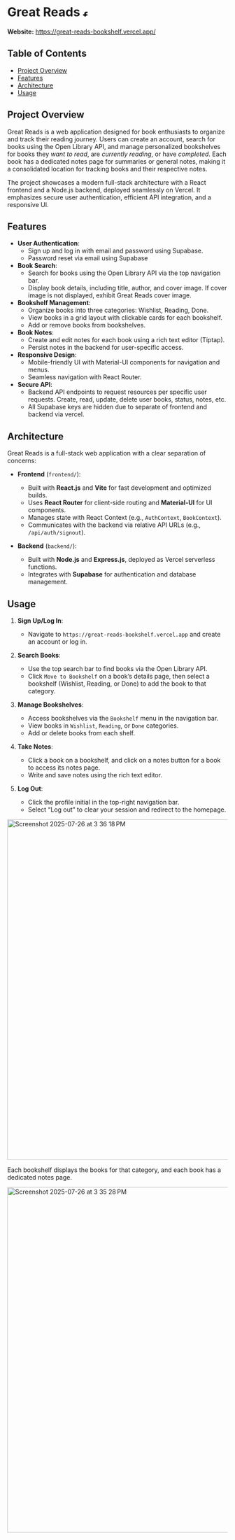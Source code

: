 # Great Reads <img width="16" height="16" alt="favicon" src="https://github.com/user-attachments/assets/88f14502-ae81-49aa-8f75-1dad1da0cd13" />

**Website:** https://great-reads-bookshelf.vercel.app/

## Table of Contents
- [Project Overview](#project-overview)
- [Features](#features)
- [Architecture](#architecture)
- [Usage](#usage)

## Project Overview

Great Reads is a web application designed for book enthusiasts to organize and track their reading journey. Users can create an account, search for books using the Open Library API, and manage personalized bookshelves for books they _want to read_, are _currently reading_, or have _completed_. Each book has a dedicated notes page for summaries or general notes, making it a consolidated location for tracking books and their respective notes.

The project showcases a modern full-stack architecture with a React frontend and a Node.js backend, deployed seamlessly on Vercel. It emphasizes secure user authentication, efficient API integration, and a responsive UI.


## Features



- **User Authentication**:
  - Sign up and log in with email and password using Supabase.
  - Password reset via email using Supabase
- **Book Search**:
  - Search for books using the Open Library API via the top navigation bar.
  - Display book details, including title, author, and cover image. If cover image is not displayed, exhibit Great Reads cover image.
- **Bookshelf Management**:
  - Organize books into three categories: Wishlist, Reading, Done.
  - View books in a grid layout with clickable cards for each bookshelf.
  - Add or remove books from bookshelves.
- **Book Notes**:
  - Create and edit notes for each book using a rich text editor (Tiptap).
  - Persist notes in the backend for user-specific access.
- **Responsive Design**:
  - Mobile-friendly UI with Material-UI components for navigation and menus.
  - Seamless navigation with React Router.
- **Secure API**:
  - Backend API endpoints to request resources per specific user requests. Create, read, update, delete user books, status, notes, etc.
  - All Supabase keys are hidden due to separate of frontend and backend via vercel.

## Architecture

Great Reads is a full-stack web application with a clear separation of concerns:

- **Frontend** (`frontend/`):
  - Built with **React.js** and **Vite** for fast development and optimized builds.
  - Uses **React Router** for client-side routing and **Material-UI** for UI components.
  - Manages state with React Context (e.g., `AuthContext`, `BookContext`).
  - Communicates with the backend via relative API URLs (e.g., `/api/auth/signout`).

- **Backend** (`backend/`):
  - Built with **Node.js** and **Express.js**, deployed as Vercel serverless functions.
  - Integrates with **Supabase** for authentication and database management.

## Usage

1. **Sign Up/Log In**:
   - Navigate to `https://great-reads-bookshelf.vercel.app` and create an account or log in.

2. **Search Books**:
   - Use the top search bar to find books via the Open Library API.
   - Click `Move to Bookshelf` on a book’s details page, then select a bookshelf (Wishlist, Reading, or Done) to add the book to that category.

3. **Manage Bookshelves**:
   - Access bookshelves via the `Bookshelf` menu in the navigation bar.
   - View books in `Wishlist`, `Reading`, or `Done` categories.
   - Add or delete books from each shelf.

4. **Take Notes**:
   - Click a book on a bookshelf, and click on a notes button for a book to access its notes page.
   - Write and save notes using the rich text editor.

5. **Log Out**:
   - Click the profile initial in the top-right navigation bar.
   - Select “Log out” to clear your session and redirect to the homepage.


<img width="1674" height="779" alt="Screenshot 2025-07-26 at 3 36 18 PM" src="https://github.com/user-attachments/assets/0713719b-5310-4b21-90b7-6c81bc3cce4e" />

Each bookshelf displays the books for that category, and each book has a dedicated notes page.

<img width="1655" height="790" alt="Screenshot 2025-07-26 at 3 35 28 PM" src="https://github.com/user-attachments/assets/5f96d076-b63c-4037-a550-1f76fede833e" />

